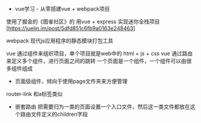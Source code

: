 - vue学习  - 从零搭建vue + webpack项目

使用了掘金的《图雀社区》的 用vue + express 实现迷你全栈项目
[https://juejin.im/post/5dfd851c6fb9a0163e248463]

webpack 现代js应用程序的静态模块打包工具

vue 通过组件来组织项目，单个项目就是web中的 html + js + css
vue 通过路由来定义多个组件，进行页面之间的跳转
一个页面是一个组件，一个组件可以由很多组件组成

- 页面级组件，倾向于使用page文件夹来方便管理

router-link 和a标签类似

- 嵌套路由 
把需要归为一类的页面设置一个入口文件，然后这一类文件都放在这个路由文件定义的children字段